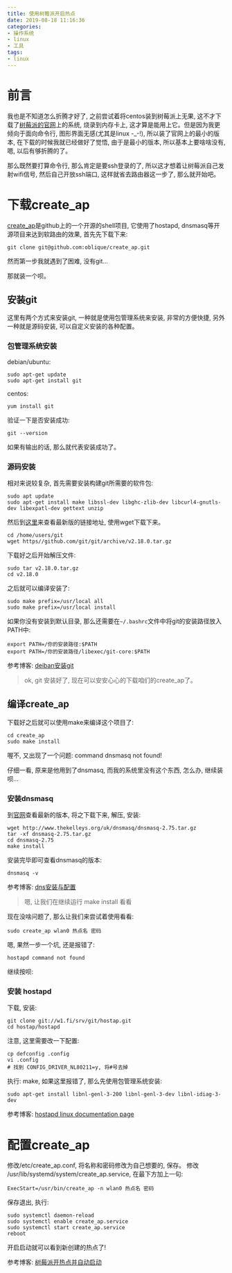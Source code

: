 ```yaml
---
title: 使用树莓派开启热点
date: 2019-08-18 11:16:36
categories:
- 操作系统
- linux
- 工具
tags:
- linux
---
```


# 前言

我也是不知道怎么折腾才好了, 之前尝试着将centos装到树莓派上无果, 这不才下载了[树莓派的官网](https://www.raspberrypi.org/downloads/raspbian/)上的系统, 烧录到内存卡上, 这才算是能用上它。但是因为我更倾向于面向命令行, 图形界面无感(尤其是linux -_-!), 所以装了官网上的最小的版本, 在下载的时候我就已经做好了觉悟, 由于是最小的版本, 所以基本上要啥啥没有, 嗯, 以后有够折腾的了。

那么既然要打算命令行, 那么肯定是要ssh登录的了, 所以这才想着让树莓派自己发射wifi信号, 然后自己开放ssh端口, 这样就省去路由器这一步了, 那么就开始吧。
<!--more-->

# 下载create_ap

[create_ap](https://github.com/oblique/create_ap)是github上的一个开源的shell项目, 它使用了hostapd, dnsmasq等开源项目来达到软路由的效果, 首先先下载下来:

```shell
git clone git@github.com:oblique/create_ap.git
```

然而第一步我就遇到了困难, 没有git...

那就装一个呗。

## 安装git

这里有两个方式来安装git, 一种就是使用包管理系统来安装, 非常的方便快捷, 另外一种就是源码安装, 可以自定义安装的各种配置。

### 包管理系统安装

debian/ubuntu:

```shell
sudo apt-get update
sudo apt-get install git
```

centos:

```shell
yum install git
```

验证一下是否安装成功:

```shell
git --version
```

如果有输出的话, 那么就代表安装成功了。

### 源码安装

相对来说较复杂, 首先需要安装构建git所需要的软件包:

```shell
sudo apt update
sudo apt-get install make libssl-dev libghc-zlib-dev libcurl4-gnutls-dev libexpatl-dev gettext unzip
```

然后到[这里](https://github.com/git/git/archive)来查看最新版的链接地址, 使用wget下载下来。

```shell
cd /home/users/git
wget https//github.com/git/git/archive/v2.18.0.tar.gz
```

下载好之后开始解压文件:

```shell
sudo tar v2.18.0.tar.gz
cd v2.18.0
```

之后就可以编译安装了:

```shell
sudo make prefix=/usr/local all
sudo make prefix=/usr/local install
```

如果你没有安装到默认目录, 那么还需要在`~/.bashrc`文件中将git的安装路径放入PATH中:

```shell
export PATH=/你的安装路径:$PATH
export PATH=/你的安装路径/libexec/git-core:$PATH
```

参考博客:
[deiban安装git](https://linux265.com/news/3371.html)

> ok, git 安装好了, 现在可以安安心心的下载咱们的create_ap了。

## 编译create_ap

下载好之后就可以使用make来编译这个项目了:

```shell
cd create_ap
sudo make install
```

喔不, 又出现了一个问题: command dnsmasq not found!

仔细一看, 原来是他用到了dnsmasq, 而我的系统里没有这个东西, 怎么办, 继续装呗...

### 安装dnsmasq

到[官网](www.thekelleys.org.uk/dnsmasq)查看最新的版本, 将之下载下来, 解压, 安装:

```shell
wget http://www.thekelleys.org/uk/dnsmasq/dnsmasq-2.75.tar.gz
tar -xf dnsmasq-2.75.tar.gz
cd dnsmasq-2.75
make install
```
安装完毕即可查看dnsmasq的版本:

```
dnsmasq -v
```

参考博客:
[dns安装与配置](https://www.olinux.org.cn/linux/990.html)

> 嗯, 让我们在继续运行 make install 看看

现在没啥问题了, 那么让我们来尝试着使用看看:

```
sudo create_ap wlan0 热点名 密码
```

嗯, 果然一步一个坑, 还是报错了:

```shell
hostapd command not found
```

继续按呗:

### 安装 hostapd

下载, 安装:

```
git clone git://w1.fi/srv/git/hostap.git
cd hostap/hostapd
```

注意, 这里需要改一下配置:

```shell
cp defconfig .config
vi .config
# 找到 CONFIG_DRIVER_NL80211=y, 将#号去掉
```

执行: make, 如果这里报错了, 那么先使用包管理系统安装:

```shell
sudo apt-get install libnl-genl-3-200 libnl-genl-3-dev libnl-idiag-3-dev
```
参考博客:
[hostapd linux documentation page](https://blog.csdn.net/magod/article/details/6736102)

# 配置create_ap

修改/etc/create_ap.conf, 将名称和密码修改为自己想要的, 保存。
修改 /usr/lib/systemd/system/create_ap.service, 在最下方加上一句:

```shell
ExecStart=/usr/bin/create_ap -n wlan0 热点名 密码
```

保存退出, 执行:

```shell
sudo systemctl daemon-reload
sudo systemctl enable create_ap.service
sudo systemctl start create_ap.service
reboot
```

开启启动就可以看到新创建的热点了!

参考博客:
[树莓派开热点并自动启动](https://blog.csdn.net/zanran8/article/details/80698347)
